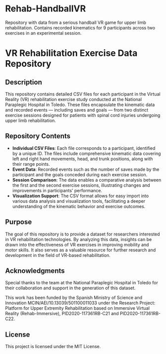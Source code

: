 # Rehab-HandballVR
Repository with data from a serious handball VR game for upper limb rehabilitation. Contains recorded kinematics for 9 participants across two exercises in an experimental session.

# VR Rehabilitation Exercise Data Repository

## Description
This repository contains detailed CSV files for each participant in the Virtual Reality (VR) rehabilitation exercise study conducted at the National Paraplegic Hospital in Toledo. These files encapsulate the kinematic data and recorded events — including saves and goals — from two distinct exercise sessions designed for patients with spinal cord injuries undergoing upper limb rehabilitation.

## Repository Contents
- **Individual CSV Files**: Each file corresponds to a participant, identified by a unique ID. The files include comprehensive kinematic data covering left and right hand movements, head, and trunk positions, along with their range points.
- **Event Data**: Recorded events such as the number of saves made by the participant and the goals conceded during each exercise session.
- **Session Comparison**: The data enables a comparative analysis between the first and the second exercise sessions, illustrating changes and improvements in participants' performance.
- **Visualization Support**: The CSV format allows for easy import into various data analysis and visualization tools, facilitating a deeper understanding of the kinematic behavior and exercise outcomes.

## Purpose
The goal of this repository is to provide a dataset for researchers interested in VR rehabilitation technologies. By analyzing this data, insights can be drawn into the effectiveness of VR exercises in improving mobility and motor skills. It also serves as a valuable resource for further research and development in the field of VR-based rehabilitation.

## Acknowledgments
Special thanks to the team at the National Paraplegic Hospital in Toledo for their collaboration and support in the generation of this dataset.

This work has been funded by the Spanish Ministry of Science and Innovation MCIN/AEI/10.13039/501100011033 under the Research Project: Platform for Upper Extremity Rehabilitation based on Immersive Virtual Reality (Rehab-Immersive), PID2020-117361RB-C21 and PID2020-117361RB-C22.

## License
This project is licensed under the MIT License.
